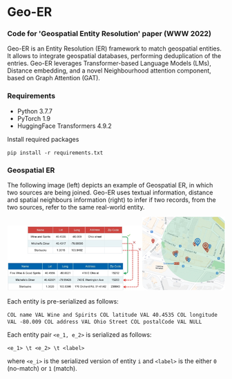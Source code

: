 # Geo-ER
### Code for 'Geospatial Entity Resolution' paper (WWW 2022)

Geo-ER is an Entity Resolution (ER) framework to match geospatial entities. It allows to integrate geospatial databases, performing deduplication of the entries. Geo-ER leverages Transformer-based Language Models (LMs), Distance embedding, and a novel Neighbourhood attention component, based on Graph Attention (GAT).


### Requirements

* Python 3.7.7
* PyTorch 1.9
* HuggingFace Transformers 4.9.2

Install required packages
```
pip install -r requirements.txt
```


### Geospatial ER

The following image (left) depicts an example of Geospatial ER, in which two sources are being joined. Geo-ER uses textual information, distance and spatial neighbours information (right) to infer if two records, from the two sources, refer to the same real-world entity.

<img src="imgs/geo_er_examples.jpg" alt="Example of geospatial ER" width="62%"/><img src="imgs/neighbourhood.jpg" alt="Example of geospatial ER" width="38%"/>

Each entity is pre-serialized as follows:

```
COL name VAL Wine and Spirits COL latitude VAL 40.4535 COL longitude VAL -80.009 COL address VAL Ohio Street COL postalCode VAL NULL
```

Each entity pair ``<e_1, e_2>`` is serialized as follows:

```
<e_1> \t <e_2> \t <label>
```
where ``<e_i>`` is the serialized version of entity ``i`` and ``<label>`` is the either ``0`` (no-match) or ``1`` (match).



